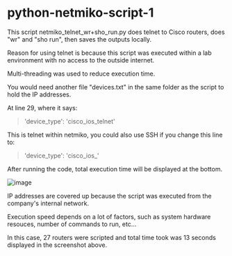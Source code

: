 # python-netmiko-script-1
This script netmiko_telnet_wr+sho_run.py does telnet to Cisco routers, does "wr" and "sho run", then saves the outputs locally.

Reason for using telnet is because this script was executed within a lab environment with no access to the outside internet.

Multi-threading was used to reduce execution time.

You would need another file "devices.txt" in the same folder as the script to hold the IP addresses.

At line 29, where it says:
> 'device_type': 'cisco_ios_telnet'

This is telnet within netmiko, you could also use SSH if you change this line to:
> 'device_type': 'cisco_ios_'

After running the code, total execution time will be displayed at the bottom.

![image](https://user-images.githubusercontent.com/128099142/225773439-63a78f4c-8dca-45d3-a7e4-c4bc038be72a.png)

IP addresses are covered up because the script was executed from the company's internal network.

Execution speed depends on a lot of factors, such as system hardware resouces, number of commands to run, etc...

In this case, 27 routers were scripted and total time took was 13 seconds displayed in the screenshot above.
